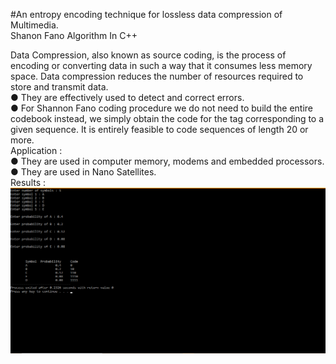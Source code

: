 #An entropy encoding technique for lossless data compression of Multimedia.<br>
                                          Shanon Fano Algorithm In C++

Data Compression, also known as source coding, is the process of
encoding or converting data in such a way that it consumes less memory
space. Data compression reduces the number of resources required to
store and transmit data.
<br>
● They are effectively used to detect and correct errors.<br>
● For Shannon Fano coding procedure we do not need to build the entire
codebook instead, we simply obtain the code for the tag corresponding to
a given sequence. It is entirely feasible to code sequences of length 20 or
more.
<br>
Application :<br>
● They are used in computer memory, modems and embedded processors.<br>
● They are used in Nano Satellites.
<br>
Results :
<br>
![](https://github.com/nainshree-raj/Shanon-Fano-Algorithm/blob/main/Screenshot%20(26).png)
